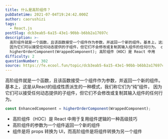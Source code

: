 ```yaml
---
title: 什么是高阶组件？
pubDatetime: 2021-07-04T19:24:42.000Z
author: caorushizi
tags:
  - React.js
postSlug: dcb3eab5-6a15-43e1-90bb-b6bb2a17697c
description: >-
  高阶组件就是一个函数，且该函数接受一个组件作为参数，并返回一个新的组件。基本上，这是从React的组成性质派生的一种模式，我们称它们为“纯”组件，
  因为它们可以接受任何动态提供的子组件，但它们不会修改或复制其输入组件的任何行为。 const EnhancedComponent =
  higherOrderComponent(WrappedComponent); 高阶组件（HOC）是 React 中用
difficulty: 2
questionNumber: 302
source: https://fe.ecool.fun/topic/dcb3eab5-6a15-43e1-90bb-b6bb2a17697c
---
```


高阶组件就是一个函数，且该函数接受一个组件作为参数，并返回一个新的组件。基本上，这是从React的组成性质派生的一种模式，我们称它们为“纯”组件， 因为它们可以接受任何动态提供的子组件，但它们不会修改或复制其输入组件的任何行为。

```react.js
const EnhancedComponent = higherOrderComponent(WrappedComponent);
```

- 高阶组件（HOC）是 React 中用于复用组件逻辑的一种高级技巧
- 高阶组件的参数为一个组件返回一个新的组件
- 组件是将 props 转换为 UI，而高阶组件是将组件转换为另一个组件
